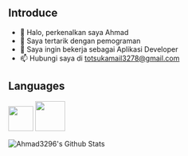 ## Introduce
- 👋 Halo, perkenalkan saya Ahmad
- 👀 Saya tertarik dengan pemograman
- 💞️ Saya ingin bekerja sebagai Aplikasi Developer
- 📫 Hubungi saya di totsukamail3278@gmail.com

## Languages

<img src="https://user-images.githubusercontent.com/73148419/114565056-1fa98780-9c9b-11eb-889b-0c7664dad58c.jpg" width="50" height="50"> <img src="https://user-images.githubusercontent.com/73148419/114566426-74013700-9c9c-11eb-8a56-614615800504.png" width="60" height="60">


<img align = "left" alt = "Ahmad3296's Github Stats" src = "https://github-readme-stats.vercel.app/api?username=Ahmad3296&show_icons=true&theme=radical" />

<!--<img align = "left" alt = "Ahmad3296's Github Stats" src = "https://github-readme-stats.vercel.app/api/top-langs/?username=Ahmad3296&layout=compact" />-->

<!---
Ahmad3296/Ahmad3296 is a ✨ special ✨ repository because its `README.md` (this file) appears on your GitHub profile.
You can click the Preview link to take a look at your changes.
--->
